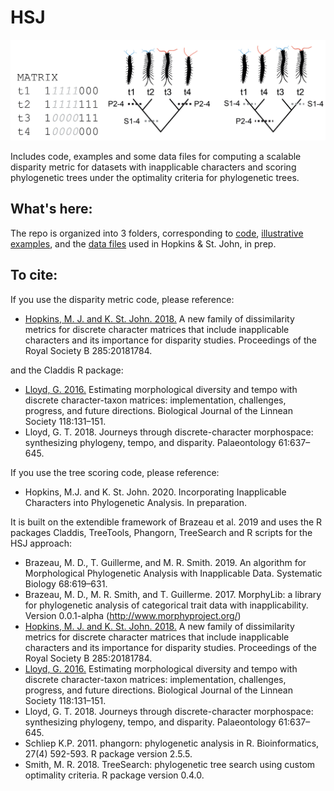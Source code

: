# HSJ #

![Image](examples/comp_4taxaCROPPED.jpg)

Includes code, examples and some data files for computing a scalable disparity metric for datasets with inapplicable characters and scoring phylogenetic trees under the optimality criteria for phylogenetic trees.

## What's here: ##

The repo is organized into 3 folders, corresponding to [code](code), [illustrative examples](examples), and the [data files](data) used in Hopkins & St. John, in prep.

## To cite: ##

If you use the disparity metric code, please reference:

+ [Hopkins, M. J. and K. St. John. 2018.](https://doi.org/10.1098/rspb.2018.1784) A new family of dissimilarity metrics for discrete character matrices that include inapplicable characters and its importance for disparity studies. Proceedings of the Royal Society B 285:20181784.

and the Claddis R package:

+ [Lloyd, G. 2016.](https://doi.org/10.1111/bij.12746) Estimating morphological diversity and tempo with discrete character-taxon matrices: implementation, challenges, progress, and future directions. Biological Journal of the Linnean Society 118:131–151.
+ Lloyd, G. T. 2018. Journeys through discrete-character morphospace: synthesizing phylogeny, tempo, and disparity. Palaeontology 61:637–645.

If you use the tree scoring code, please reference:

+ Hopkins, M.J. and K. St. John.  2020. Incorporating Inapplicable Characters into Phylogenetic Analysis. In preparation.

It is built on the extendible framework of Brazeau et al. 2019 and uses the R packages Claddis, TreeTools, Phangorn, TreeSearch and R scripts for the HSJ approach:

+ Brazeau, M. D., T. Guillerme, and M. R. Smith. 2019. An algorithm for Morphological Phylogenetic Analysis with Inapplicable Data. Systematic Biology 68:619–631.
+ Brazeau, M. D., M. R. Smith, and T. Guillerme. 2017. MorphyLib: a library for phylogenetic analysis of categorical trait data with inapplicability. Version 0.0.1-alpha (http://www.morphyproject.org/)
+ [Hopkins, M. J. and K. St. John. 2018.](https://doi.org/10.1098/rspb.2018.1784) A new family of dissimilarity metrics for discrete character matrices that include inapplicable characters and its importance for disparity studies. Proceedings of the Royal Society B 285:20181784.
+ [Lloyd, G. 2016.](https://doi.org/10.1111/bij.12746) Estimating morphological diversity and tempo with discrete character-taxon matrices: implementation, challenges, progress, and future directions. Biological Journal of the Linnean Society 118:131–151.
+ Lloyd, G. T. 2018. Journeys through discrete-character morphospace: synthesizing phylogeny, tempo, and disparity. Palaeontology 61:637–645.
+ Schliep K.P. 2011. phangorn: phylogenetic analysis in R. Bioinformatics, 27(4) 592-593. R package version 2.5.5.
+ Smith, M. R. 2018. TreeSearch: phylogenetic tree search using custom optimality criteria. R package version 0.4.0.
